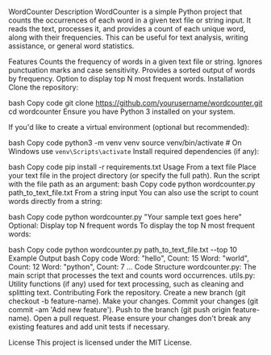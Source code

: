 WordCounter
Description
WordCounter is a simple Python project that counts the occurrences of each word in a given text file or string input. It reads the text, processes it, and provides a count of each unique word, along with their frequencies. This can be useful for text analysis, writing assistance, or general word statistics.

Features
Counts the frequency of words in a given text file or string.
Ignores punctuation marks and case sensitivity.
Provides a sorted output of words by frequency.
Option to display top N most frequent words.
Installation
Clone the repository:

bash
Copy code
git clone https://github.com/yourusername/wordcounter.git
cd wordcounter
Ensure you have Python 3 installed on your system.

If you'd like to create a virtual environment (optional but recommended):

bash
Copy code
python3 -m venv venv
source venv/bin/activate  # On Windows use `venv\Scripts\activate`
Install required dependencies (if any):

bash
Copy code
pip install -r requirements.txt
Usage
From a text file
Place your text file in the project directory (or specify the full path).
Run the script with the file path as an argument:
bash
Copy code
python wordcounter.py path_to_text_file.txt
From a string input
You can also use the script to count words directly from a string:

bash
Copy code
python wordcounter.py "Your sample text goes here"
Optional: Display top N frequent words
To display the top N most frequent words:

bash
Copy code
python wordcounter.py path_to_text_file.txt --top 10
Example Output
bash
Copy code
Word: "hello", Count: 15
Word: "world", Count: 12
Word: "python", Count: 7
...
Code Structure
wordcounter.py: The main script that processes the text and counts word occurrences.
utils.py: Utility functions (if any) used for text processing, such as cleaning and splitting text.
Contributing
Fork the repository.
Create a new branch (git checkout -b feature-name).
Make your changes.
Commit your changes (git commit -am 'Add new feature').
Push to the branch (git push origin feature-name).
Open a pull request.
Please ensure your changes don't break any existing features and add unit tests if necessary.

License
This project is licensed under the MIT License.
